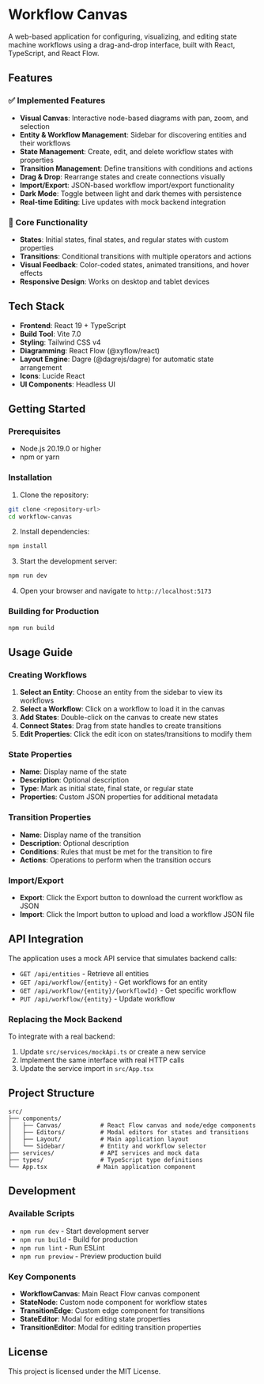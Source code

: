 # Workflow Canvas

A web-based application for configuring, visualizing, and editing state machine workflows using a drag-and-drop interface, built with React, TypeScript, and React Flow.

## Features

### ✅ Implemented Features

- **Visual Canvas**: Interactive node-based diagrams with pan, zoom, and selection
- **Entity & Workflow Management**: Sidebar for discovering entities and their workflows
- **State Management**: Create, edit, and delete workflow states with properties
- **Transition Management**: Define transitions with conditions and actions
- **Drag & Drop**: Rearrange states and create connections visually
- **Import/Export**: JSON-based workflow import/export functionality
- **Dark Mode**: Toggle between light and dark themes with persistence
- **Real-time Editing**: Live updates with mock backend integration

### 🎯 Core Functionality

- **States**: Initial states, final states, and regular states with custom properties
- **Transitions**: Conditional transitions with multiple operators and actions
- **Visual Feedback**: Color-coded states, animated transitions, and hover effects
- **Responsive Design**: Works on desktop and tablet devices

## Tech Stack

- **Frontend**: React 19 + TypeScript
- **Build Tool**: Vite 7.0
- **Styling**: Tailwind CSS v4
- **Diagramming**: React Flow (@xyflow/react)
- **Layout Engine**: Dagre (@dagrejs/dagre) for automatic state arrangement
- **Icons**: Lucide React
- **UI Components**: Headless UI

## Getting Started

### Prerequisites

- Node.js 20.19.0 or higher
- npm or yarn

### Installation

1. Clone the repository:
```bash
git clone <repository-url>
cd workflow-canvas
```

2. Install dependencies:
```bash
npm install
```

3. Start the development server:
```bash
npm run dev
```

4. Open your browser and navigate to `http://localhost:5173`

### Building for Production

```bash
npm run build
```

## Usage Guide

### Creating Workflows

1. **Select an Entity**: Choose an entity from the sidebar to view its workflows
2. **Select a Workflow**: Click on a workflow to load it in the canvas
3. **Add States**: Double-click on the canvas to create new states
4. **Connect States**: Drag from state handles to create transitions
5. **Edit Properties**: Click the edit icon on states/transitions to modify them

### State Properties

- **Name**: Display name of the state
- **Description**: Optional description
- **Type**: Mark as initial state, final state, or regular state
- **Properties**: Custom JSON properties for additional metadata

### Transition Properties

- **Name**: Display name of the transition
- **Description**: Optional description
- **Conditions**: Rules that must be met for the transition to fire
- **Actions**: Operations to perform when the transition occurs

### Import/Export

- **Export**: Click the Export button to download the current workflow as JSON
- **Import**: Click the Import button to upload and load a workflow JSON file

## API Integration

The application uses a mock API service that simulates backend calls:

- `GET /api/entities` - Retrieve all entities
- `GET /api/workflow/{entity}` - Get workflows for an entity
- `GET /api/workflow/{entity}/{workflowId}` - Get specific workflow
- `PUT /api/workflow/{entity}` - Update workflow

### Replacing the Mock Backend

To integrate with a real backend:

1. Update `src/services/mockApi.ts` or create a new service
2. Implement the same interface with real HTTP calls
3. Update the service import in `src/App.tsx`

## Project Structure

```
src/
├── components/
│   ├── Canvas/           # React Flow canvas and node/edge components
│   ├── Editors/          # Modal editors for states and transitions
│   ├── Layout/           # Main application layout
│   └── Sidebar/          # Entity and workflow selector
├── services/             # API services and mock data
├── types/                # TypeScript type definitions
└── App.tsx              # Main application component
```

## Development

### Available Scripts

- `npm run dev` - Start development server
- `npm run build` - Build for production
- `npm run lint` - Run ESLint
- `npm run preview` - Preview production build

### Key Components

- **WorkflowCanvas**: Main React Flow canvas component
- **StateNode**: Custom node component for workflow states
- **TransitionEdge**: Custom edge component for transitions
- **StateEditor**: Modal for editing state properties
- **TransitionEditor**: Modal for editing transition properties

## License

This project is licensed under the MIT License.
